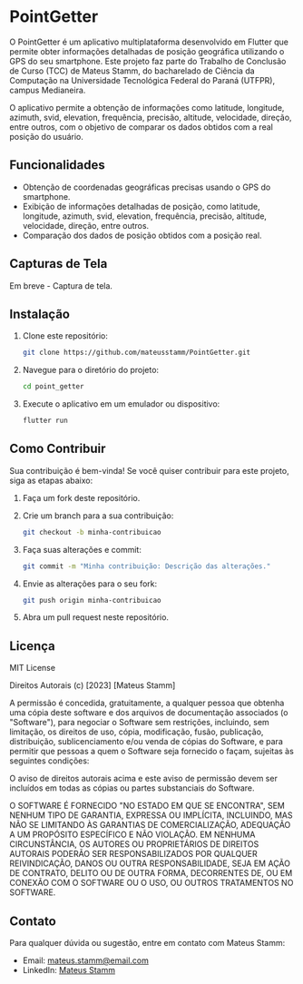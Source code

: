 # PointGetter

O PointGetter é um aplicativo multiplataforma desenvolvido em Flutter que permite obter informações detalhadas de posição geográfica utilizando o GPS do seu smartphone. Este projeto faz parte do Trabalho de Conclusão de Curso (TCC) de Mateus Stamm, do bacharelado de Ciência da Computação na Universidade Tecnológica Federal do Paraná (UTFPR), campus Medianeira.

O aplicativo permite a obtenção de informações como latitude, longitude, azimuth, svid, elevation, frequência, precisão, altitude, velocidade, direção, entre outros, com o objetivo de comparar os dados obtidos com a real posição do usuário.

## Funcionalidades

- Obtenção de coordenadas geográficas precisas usando o GPS do smartphone.
- Exibição de informações detalhadas de posição, como latitude, longitude, azimuth, svid, elevation, frequência, precisão, altitude, velocidade, direção, entre outros.
- Comparação dos dados de posição obtidos com a posição real.

## Capturas de Tela

Em breve - Captura de tela.

## Instalação

1. Clone este repositório:
   ```bash
   git clone https://github.com/mateusstamm/PointGetter.git

2. Navegue para o diretório do projeto:
   ```bash
   cd point_getter

3. Execute o aplicativo em um emulador ou dispositivo:
   ```bash
   flutter run

## Como Contribuir

Sua contribuição é bem-vinda! Se você quiser contribuir para este projeto, siga as etapas abaixo:

1. Faça um fork deste repositório.

2. Crie um branch para a sua contribuição:
   ```bash
   git checkout -b minha-contribuicao

3. Faça suas alterações e commit:
   ```bash
   git commit -m "Minha contribuição: Descrição das alterações."

4. Envie as alterações para o seu fork:
   ```bash
   git push origin minha-contribuicao

5. Abra um pull request neste repositório.

## Licença

MIT License

Direitos Autorais (c) [2023] [Mateus Stamm]

A permissão é concedida, gratuitamente, a qualquer pessoa que obtenha uma cópia deste software e dos arquivos de documentação associados (o "Software"), para negociar o Software sem restrições, incluindo, sem limitação, os direitos de uso, cópia, modificação, fusão, publicação, distribuição, sublicenciamento e/ou venda de cópias do Software, e para permitir que pessoas a quem o Software seja fornecido o façam, sujeitas às seguintes condições:

O aviso de direitos autorais acima e este aviso de permissão devem ser incluídos em todas as cópias ou partes substanciais do Software.

O SOFTWARE É FORNECIDO "NO ESTADO EM QUE SE ENCONTRA", SEM NENHUM TIPO DE GARANTIA, EXPRESSA OU IMPLÍCITA, INCLUINDO, MAS NÃO SE LIMITANDO ÀS GARANTIAS DE COMERCIALIZAÇÃO, ADEQUAÇÃO A UM PROPÓSITO ESPECÍFICO E NÃO VIOLAÇÃO. EM NENHUMA CIRCUNSTÂNCIA, OS AUTORES OU PROPRIETÁRIOS DE DIREITOS AUTORAIS PODERÃO SER RESPONSABILIZADOS POR QUALQUER REIVINDICAÇÃO, DANOS OU OUTRA RESPONSABILIDADE, SEJA EM AÇÃO DE CONTRATO, DELITO OU DE OUTRA FORMA, DECORRENTES DE, OU EM CONEXÃO COM O SOFTWARE OU O USO, OU OUTROS TRATAMENTOS NO SOFTWARE.

## Contato

Para qualquer dúvida ou sugestão, entre em contato com Mateus Stamm:

- Email: mateus.stamm@email.com
- LinkedIn: [Mateus Stamm](https://www.linkedin.com/in/mateusstamm/)